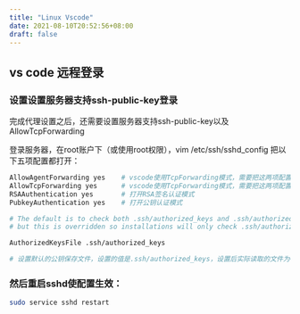 ```yaml
---
title: "Linux Vscode"
date: 2021-08-10T20:52:56+08:00
draft: false
---
```


## vs code 远程登录

### 设置设置服务器支持ssh-public-key登录

完成代理设置之后，还需要设置服务器支持ssh-public-key以及AllowTcpForwarding

登录服务器，在root账户下（或使用root权限），vim /etc/ssh/sshd_config 把以下五项配置都打开：

```bash
AllowAgentForwarding yes    # vscode使用TcpForwarding模式，需要把这两项配置打开
AllowTcpForwarding yes      # vscode使用TcpForwarding模式，需要把这两项配置打开
RSAAuthentication yes       # 打开RSA签名认证模式
PubkeyAuthentication yes    # 打开公钥认证模式

# The default is to check both .ssh/authorized_keys and .ssh/authorized_keys2
# but this is overridden so installations will only check .ssh/authorized_keys

AuthorizedKeysFile .ssh/authorized_keys 

# 设置默认的公钥保存文件，设置的值是.ssh/authorized_keys，设置后实际读取的文件为~/.ssh/authorized_keys
```

### 然后重启sshd使配置生效：

```bash
sudo service sshd restart
```


